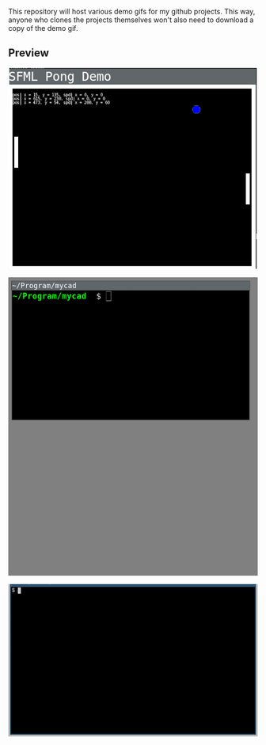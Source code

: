 This repository will host various demo gifs for my github projects. This way,
anyone who clones the projects themselves won't also need to download a copy of
the demo gif.

Preview
-------

<p align="center">
  <img src="https://github.com/ezzieyguywuf/gif_demos/blob/master/20210517_Pong_ECS_optimized.gif" />
</p>

<p align="center">
  <img src="https://github.com/ezzieyguywuf/gif_demos/blob/master/mycad_drawEntity.gif" />
</p>

<p align="center">
  <img src="https://github.com/ezzieyguywuf/gif_demos/blob/master/mycad_firstDemo.gif" />
</p>
